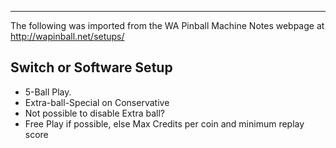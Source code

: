 ***
The following was imported from the WA Pinball Machine Notes webpage at http://wapinball.net/setups/
## Switch or Software Setup
-   5-Ball Play.
-   Extra-ball-Special on Conservative
-   Not possible to disable Extra ball?
-   Free Play if possible, else Max Credits per coin and minimum replay score

